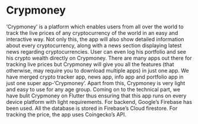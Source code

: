 # Crypmoney
‘Crypmoney’ is a platform which enables users from all over the world to
track the live prices of any cryptocurrency of the world in an easy and interactive way. Not
only this, the app will also show detailed information about every cryptocurrency, along with a news section displaying latest news regarding cryptocurrencies.
User can even log his portfolio and see his crypto wealth directly on Crypmoney.
There are many apps out there for tracking live prices but Crypmoney will give you all the features (that otherwise, may require you to download
multiple apps) in just one app. We have merged crypto tracker app, news app, info app and
portfolio app in just one super app-‘Crypmoney’. Apart from this, Crypmoney is very light and easy to use for any age group.
Coming on to the technical part, we have bulit Crypmoney on Flutter thus ensuring that this
app runs on every device platform with light requirements. For backend, Google’s Firebase
has been used. All the database is stored in Firebase’s Cloud firestore. For tracking the
price, the app uses Coingecko’s API.
